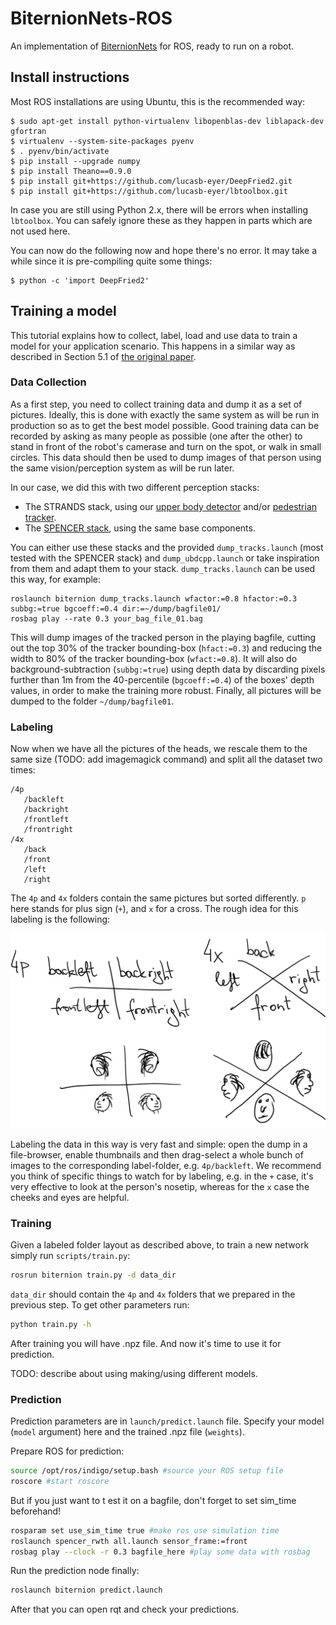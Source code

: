 # BiternionNets-ROS
An implementation of [BiternionNets](http://www.vision.rwth-aachen.de/publication/0021/) for ROS, ready to run on a robot.

Install instructions
--------------------

Most ROS installations are using Ubuntu, this is the recommended way:

```
$ sudo apt-get install python-virtualenv libopenblas-dev liblapack-dev gfortran
$ virtualenv --system-site-packages pyenv
$ . pyenv/bin/activate
$ pip install --upgrade numpy
$ pip install Theano==0.9.0
$ pip install git+https://github.com/lucasb-eyer/DeepFried2.git
$ pip install git+https://github.com/lucasb-eyer/lbtoolbox.git
```

In case you are still using Python 2.x, there will be errors when installing `lbtoolbox`.
You can safely ignore these as they happen in parts which are not used here.

You can now do the following now and hope there's no error.
It may take a while since it is pre-compiling quite some things:

```
$ python -c 'import DeepFried2'
```

Training a model
----------------

This tutorial explains how to collect, label, load and use data to train a model for your application scenario.
This happens in a similar way as described in Section 5.1 of [the original paper](http://www.vision.rwth-aachen.de/publication/0021/).

### Data Collection

As a first step, you need to collect training data and dump it as a set of pictures.
Ideally, this is done with exactly the same system as will be run in production so as to get the best model possible.
Good training data can be recorded by asking as many people as possible (one after the other) to stand in front of the robot's camerase and turn on the spot, or walk in small circles.
This data should then be used to dump images of that person using the same vision/perception system as will be run later.

In our case, we did this with two different perception stacks:

- The STRANDS stack, using our [upper body detector](https://github.com/strands-project/strands_perception_people/tree/indigo-devel/upper_body_detector)
  and/or [pedestrian tracker](https://github.com/strands-project/strands_perception_people/tree/indigo-devel/mdl_people_tracker).
- The [SPENCER stack](https://github.com/spencer-project/spencer_people_tracking), using the same base components.

You can either use these stacks and the provided `dump_tracks.launch` (most tested with the SPENCER stack) and `dump_ubdcpp.launch` or take inspiration from them and adapt them to your stack.
`dump_tracks.launch` can be used this way, for example:

```
roslaunch biternion dump_tracks.launch wfactor:=0.8 hfactor:=0.3 subbg:=true bgcoeff:=0.4 dir:=~/dump/bagfile01/
rosbag play --rate 0.3 your_bag_file_01.bag
```

This will dump images of the tracked person in the playing bagfile, cutting out the top 30% of the tracker bounding-box (`hfact:=0.3`) and
reducing the width to 80% of the tracker bounding-box (`wfact:=0.8`).
It will also do background-subtraction (`subbg:=true`) using depth data by discarding pixels further than 1m from the 40-percentile (`bgcoeff:=0.4`) of the boxes' depth values, in order to make the training more robust.
Finally, all pictures will be dumped to the folder `~/dump/bagfile01`.

### Labeling

Now when we have all the pictures of the heads, we rescale them to the same size (TODO: add imagemagick command) and split all the dataset two times:

    /4p
       /backleft
       /backright
       /frontleft
       /frontright
    /4x
       /back
       /front
       /left
       /right

The `4p` and `4x` folders contain the same pictures but sorted differently. `p` here stands for plus sign (`+`), and `x` for a cross.
The rough idea for this labeling is the following:

<img class='center' src="pic/labeling.png"/>

Labeling the data in this way is very fast and simple: open the dump in a file-browser, enable thumbnails and then drag-select a whole bunch of images to the corresponding label-folder, e.g. `4p/backleft`.
We recommend you think of specific things to watch for by labeling, e.g. in the `+` case, it's very effective to look at the person's nosetip, whereas for the `x` case the cheeks and eyes are helpful.

### Training

Given a labeled folder layout as described above, to train a new network simply run `scripts/train.py`:

```bash
rosrun biternion train.py -d data_dir
```

`data_dir` should contain the `4p` and `4x` folders that we prepared in the previous step. To get other parameters run:

```bash
python train.py -h
```

After training you will have .npz file. And now it's time to use it for prediction.

TODO: describe about using making/using different models.

### Prediction

Prediction parameters are in `launch/predict.launch` file. Specify your model (`model` argument) here and the trained .npz file (`weights`).

Prepare ROS for prediction:

```bash
source /opt/ros/indigo/setup.bash #source your ROS setup file
roscore #start roscore
```

But if you just want to t est it on a bagfile, don't forget to set sim_time beforehand!

```bash
rosparam set use_sim_time true #make ros use simulation time
roslaunch spencer_rwth all.launch sensor_frame:=front
rosbag play --clock -r 0.3 bagfile_here #play some data with rosbag
```

Run the prediction node finally:

```bash
roslaunch biternion predict.launch
```

After that you can open rqt and check your predictions.

